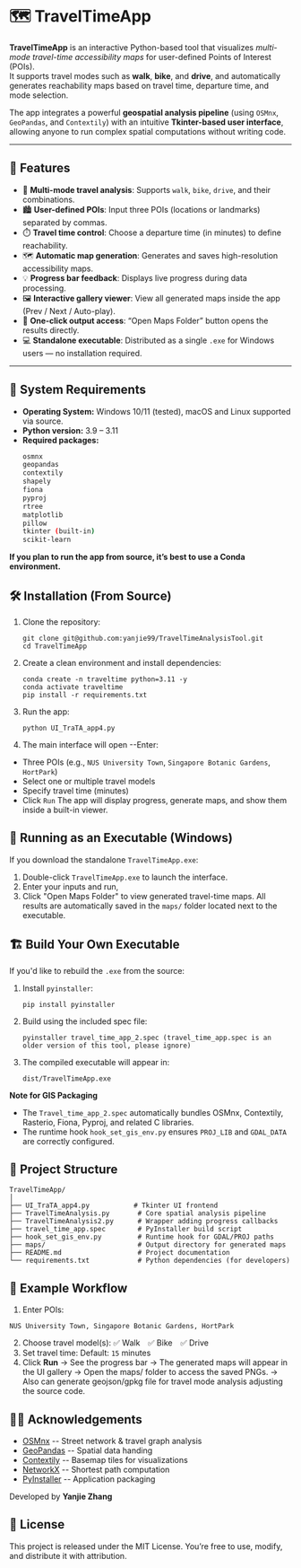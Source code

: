 # 🗺️ TravelTimeApp

**TravelTimeApp** is an interactive Python-based tool that visualizes *multi-mode travel-time accessibility maps* for user-defined Points of Interest (POIs).  
It supports travel modes such as **walk**, **bike**, and **drive**, and automatically generates reachability maps based on travel time, departure time, and mode selection.

The app integrates a powerful **geospatial analysis pipeline** (using `OSMnx`, `GeoPandas`, and `Contextily`) with an intuitive **Tkinter-based user interface**, allowing anyone to run complex spatial computations without writing code.

---

## 🚀 Features

- 🧭 **Multi-mode travel analysis**: Supports `walk`, `bike`, `drive`, and their combinations.
- 🏙️ **User-defined POIs**: Input three POIs (locations or landmarks) separated by commas.
- ⏱️ **Travel time control**: Choose a departure time (in minutes) to define reachability.
- 🗺️ **Automatic map generation**: Generates and saves high-resolution accessibility maps.
- 💡 **Progress bar feedback**: Displays live progress during data processing.
- 🖼️ **Interactive gallery viewer**: View all generated maps inside the app (Prev / Next / Auto-play).
- 📂 **One-click output access**: “Open Maps Folder” button opens the results directly.
- 💻 **Standalone executable**: Distributed as a single `.exe` for Windows users — no installation required.

---

## 🧩 System Requirements

- **Operating System:** Windows 10/11 (tested), macOS and Linux supported via source.
- **Python version:** 3.9 – 3.11  
- **Required packages:**
  ```bash
  osmnx
  geopandas
  contextily
  shapely
  fiona
  pyproj
  rtree
  matplotlib
  pillow
  tkinter (built-in)
  scikit-learn

**If you plan to run the app from source, it’s best to use a Conda environment.**

## 🛠️ Installation (From Source)
1. Clone the repository:
   ```
   git clone git@github.com:yanjie99/TravelTimeAnalysisTool.git
   cd TravelTimeApp
   ```
2. Create a clean environment and install dependencies:
   ```
   conda create -n traveltime python=3.11 -y
   conda activate traveltime
   pip install -r requirements.txt
   ```
3. Run the app:
   ```
   python UI_TraTA_app4.py
   ```
4. The main interface will open --Enter:
- Three POIs (e.g., `NUS University Town`, `Singapore Botanic Gardens`, `HortPark`)
- Select one or multiple travel models
- Specify travel time (minutes)
- Click `Run`
The app will display progress, generate maps, and show them inside a built-in viewer.

## 🧮 Running as an Executable (Windows)
If you download the standalone `TravelTimeApp.exe`:
1. Double-click `TravelTimeApp.exe` to launch the interface.
2. Enter your inputs and run,
3. Click "Open Maps Folder" to view generated travel-time maps.
All results are automatically saved in the `maps/` folder located next to the executable.

## 🏗️ Build Your Own Executable
If you'd like to rebuild the `.exe` from the source:
1. Install `pyinstaller`:
   ```
   pip install pyinstaller
   ```
2. Build using the included spec file:
   ```
   pyinstaller travel_time_app_2.spec (travel_time_app.spec is an older version of this tool, please ignore)
3. The compiled executable will appear in:
   ```
   dist/TravelTimeApp.exe
   ```
**Note for GIS Packaging**
- The `Travel_time_app_2.spec` automatically bundles OSMnx, Contextily, Rasterio, Fiona, Pyproj, and related C libraries.
- The runtime hook `hook_set_gis_env.py` ensures `PROJ_LIB` and `GDAL_DATA` are correctly configured.

## 📁 Project Structure
```
TravelTimeApp/
│
├── UI_TraTA_app4.py           # Tkinter UI frontend
├── TravelTimeAnalysis.py       # Core spatial analysis pipeline
├── TravelTimeAnalysis2.py      # Wrapper adding progress callbacks
├── travel_time_app.spec        # PyInstaller build script
├── hook_set_gis_env.py         # Runtime hook for GDAL/PROJ paths
├── maps/                       # Output directory for generated maps
├── README.md                   # Project documentation
└── requirements.txt            # Python dependencies (for developers)
```

## 🧭 Example Workflow
1. Enter POIs:
```
NUS University Town, Singapore Botanic Gardens, HortPark
```
2. Choose travel model(s):
✅ Walk ✅ Bike ✅ Drive
3. Set travel time:
Default: `15` minutes
4. Click **Run**
→ See the progress bar
→ The generated maps will appear in the UI gallery
→ Open the maps/ folder to access the saved PNGs.
→ Also can generate geojson/gpkg file for travel mode analysis adjusting the source code. 

## 🧑‍💻 Acknowledgements
- [OSMnx](https://github.com/gboeing/osmnx) -- Street network & travel graph analysis
- [GeoPandas](https://geopandas.org/) -- Spatial data handing
- [Contextily](https://contextily.readthedocs.io/) -- Basemap tiles for visualizations
- [NetworkX](https://networkx.org/) -- Shortest path computation
- [PyInstaller](https://pyinstaller.org/) -- Application packaging

Developed by **Yanjie Zhang**

## 📜 License
This project is released under the MIT License.
You’re free to use, modify, and distribute it with attribution.

